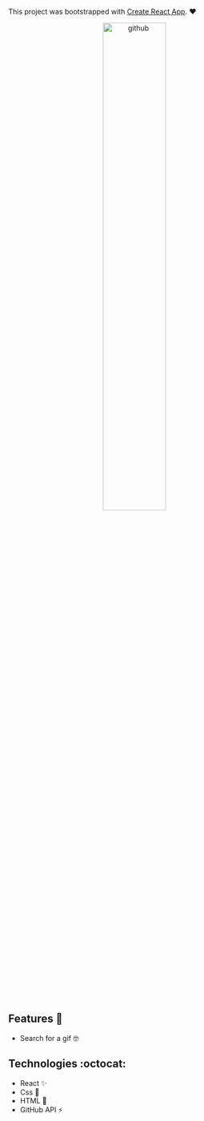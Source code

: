 This project was bootstrapped with [Create React App](https://github.com/facebook/create-react-app). :heart:

<p align="center">
<img align="center" src="https://media.giphy.com/media/dxn6fRlTIShoeBr69N/giphy.gif" width="50%" alt="github"/>
</p>

## Features :deciduous_tree:
* Search for a gif :nerd_face:

## Technologies :octocat:
* React :sparkles:
* Css :nail_care:
* HTML :hammer:	
* GitHub API :zap:
